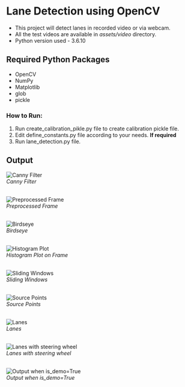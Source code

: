 # Lane Detection using OpenCV
* This project will detect lanes in recorded video or via webcam.
* All the test videos are available in *assets/video* directory.
* Python version used - 3.6.10


## Required Python Packages

- OpenCV
- NumPy
- Matplotlib
- glob
- pickle

### How to Run:

1. Run create_calibration_pikle.py file to create calibration pickle file.
2. Edit define_constants.py file according to your needs. **If required**
3. Run lane_detection.py file.

## Output
![Canny Filter](README_media/Canny_Filter_screenshot.png "Canny Filter")
<br />
*Canny Filter*
<br /><br />

![Preprocessed Frame](README_media/Preprocessed_Frame_screenshot.png "Preprocessed Frame")
<br />
*Preprocessed Frame*
<br /><br />

![Birdseye](README_media/Birdseye_screenshot.png "Birdseye")
<br />
*Birdseye*
<br /><br />

![Histogram Plot](README_media/Histogram_Plot_screenshot.png "Histogram Plot")
<br />
*Histogram Plot on Frame*
<br /><br />

![Sliding Windows](README_media/Sliding_Windows_screenshot.png "Sliding Windows")
<br />
*Sliding Windows*
<br /><br />

![Source Points](README_media/Source_points_screenshot.png "Source Points")
<br />
*Source Points*
<br /><br />

![Lanes](README_media/Lanes_screenshot.png "Lanes")
<br />
*Lanes*
<br /><br />

![Lanes with steering wheel](README_media/Lanes_with_steering_wheel.png "Lanes with steering wheel")
<br />
*Lanes with steering wheel*
<br /><br />

![Output when is_demo=True](README_media/Screencast.gif "Output when is_demo=True")
<br />
*Output when is_demo=True*
